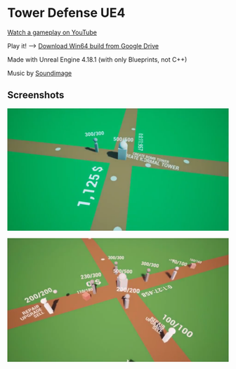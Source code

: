 # Tower Defense UE4
[Watch a gameplay on YouTube](https://www.youtube.com/watch?v=0KVmRuVfsgc&feature=youtu.be)

Play it! --> [Download Win64 build from Google Drive](https://drive.google.com/file/d/1D3tj0joOitJ6DnZ9BpCOURKHRzIMEXOV/view?usp=sharing
)


Made with Unreal Engine 4.18.1 (with only Blueprints, not C++)

Music by [Soundimage](https://soundimage.org/)

## Screenshots

![Screenshot](Images/screenshot-0.png)

![Screenshot](Images/screenshot-1.png)
